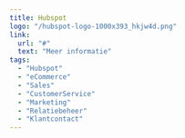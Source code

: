 ```yaml
---
title: Hubspot
logo: "/hubspot-logo-1000x393_hkjw4d.png"
link:
  url: "#"
  text: "Meer informatie"
tags:
  - "Hubspot"
  - "eCommerce"
  - "Sales"
  - "CustomerService"
  - "Marketing"
  - "Relatiebeheer"
  - "Klantcontact"
---
```

